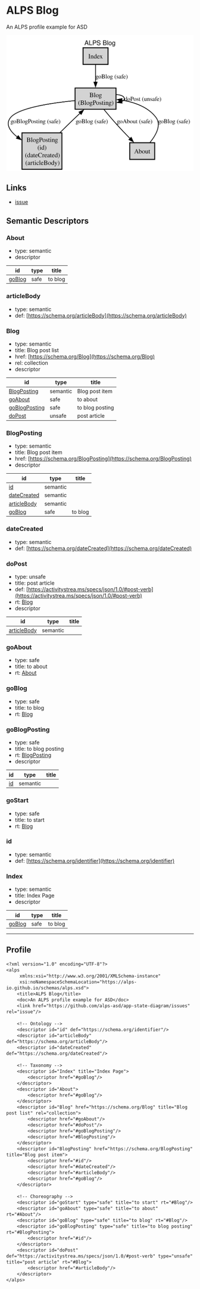 # ALPS Blog

An ALPS profile example for ASD

<!-- Container for the ASDs -->
[<img src="profile.svg" alt="application state diagram">](profile.title.svg)



## Links
* <a rel="issue" href="https://github.com/alps-asd/app-state-diagram/issues">issue</a>

## Semantic Descriptors

 
### <a id="About">About</a>
 * type: semantic
 * descriptor

| id | type | title |
|---|---|---|
| [goBlog](#goBlog) | safe | to blog |

### <a id="articleBody">articleBody</a>
 * type: semantic
 * def: [https://schema.org/articleBody](https://schema.org/articleBody)

### <a id="Blog">Blog</a>
 * type: semantic
 * title: Blog post list
 * href: [https://schema.org/Blog](https://schema.org/Blog)
 * rel: collection
 * descriptor

| id | type | title |
|---|---|---|
| [BlogPosting](#BlogPosting) | semantic | Blog post item |
| [goAbout](#goAbout) | safe | to about |
| [goBlogPosting](#goBlogPosting) | safe | to blog posting |
| [doPost](#doPost) | unsafe | post article |

### <a id="BlogPosting">BlogPosting</a>
 * type: semantic
 * title: Blog post item
 * href: [https://schema.org/BlogPosting](https://schema.org/BlogPosting)
 * descriptor

| id | type | title |
|---|---|---|
| [id](#id) | semantic |  |
| [dateCreated](#dateCreated) | semantic |  |
| [articleBody](#articleBody) | semantic |  |
| [goBlog](#goBlog) | safe | to blog |

### <a id="dateCreated">dateCreated</a>
 * type: semantic
 * def: [https://schema.org/dateCreated](https://schema.org/dateCreated)

### <a id="doPost">doPost</a>
 * type: unsafe
 * title: post article
 * def: [https://activitystrea.ms/specs/json/1.0/#post-verb](https://activitystrea.ms/specs/json/1.0/#post-verb)
 * rt: [Blog](#Blog)
 * descriptor

| id | type | title |
|---|---|---|
| [articleBody](#articleBody) | semantic |  |

### <a id="goAbout">goAbout</a>
 * type: safe
 * title: to about
 * rt: [About](#About)

### <a id="goBlog">goBlog</a>
 * type: safe
 * title: to blog
 * rt: [Blog](#Blog)

### <a id="goBlogPosting">goBlogPosting</a>
 * type: safe
 * title: to blog posting
 * rt: [BlogPosting](#BlogPosting)
 * descriptor

| id | type | title |
|---|---|---|
| [id](#id) | semantic |  |

### <a id="goStart">goStart</a>
 * type: safe
 * title: to start
 * rt: [Blog](#Blog)

### <a id="id">id</a>
 * type: semantic
 * def: [https://schema.org/identifier](https://schema.org/identifier)

### <a id="Index">Index</a>
 * type: semantic
 * title: Index Page
 * descriptor

| id | type | title |
|---|---|---|
| [goBlog](#goBlog) | safe | to blog |



---

## Profile
<pre><code>&lt;?xml version=&quot;1.0&quot; encoding=&quot;UTF-8&quot;?&gt;
&lt;alps
     xmlns:xsi=&quot;http://www.w3.org/2001/XMLSchema-instance&quot;
     xsi:noNamespaceSchemaLocation=&quot;https://alps-io.github.io/schemas/alps.xsd&quot;&gt;
    &lt;title&gt;ALPS Blog&lt;/title&gt;
    &lt;doc&gt;An ALPS profile example for ASD&lt;/doc&gt;
    &lt;link href=&quot;https://github.com/alps-asd/app-state-diagram/issues&quot; rel=&quot;issue&quot;/&gt;

    &lt;!-- Ontology --&gt;
    &lt;descriptor id=&quot;id&quot; def=&quot;https://schema.org/identifier&quot;/&gt;
    &lt;descriptor id=&quot;articleBody&quot; def=&quot;https://schema.org/articleBody&quot;/&gt;
    &lt;descriptor id=&quot;dateCreated&quot; def=&quot;https://schema.org/dateCreated&quot;/&gt;

    &lt;!-- Taxonomy --&gt;
    &lt;descriptor id=&quot;Index&quot; title=&quot;Index Page&quot;&gt;
        &lt;descriptor href=&quot;#goBlog&quot;/&gt;
    &lt;/descriptor&gt;
    &lt;descriptor id=&quot;About&quot;&gt;
        &lt;descriptor href=&quot;#goBlog&quot;/&gt;
    &lt;/descriptor&gt;
    &lt;descriptor id=&quot;Blog&quot; href=&quot;https://schema.org/Blog&quot; title=&quot;Blog post list&quot; rel=&quot;collection&quot;&gt;
        &lt;descriptor href=&quot;#goAbout&quot;/&gt;
        &lt;descriptor href=&quot;#doPost&quot;/&gt;
        &lt;descriptor href=&quot;#goBlogPosting&quot;/&gt;
        &lt;descriptor href=&quot;#BlogPosting&quot;/&gt;
    &lt;/descriptor&gt;
    &lt;descriptor id=&quot;BlogPosting&quot; href=&quot;https://schema.org/BlogPosting&quot; title=&quot;Blog post item&quot;&gt;
        &lt;descriptor href=&quot;#id&quot;/&gt;
        &lt;descriptor href=&quot;#dateCreated&quot;/&gt;
        &lt;descriptor href=&quot;#articleBody&quot;/&gt;
        &lt;descriptor href=&quot;#goBlog&quot;/&gt;
    &lt;/descriptor&gt;

    &lt;!-- Choreography --&gt;
    &lt;descriptor id=&quot;goStart&quot; type=&quot;safe&quot; title=&quot;to start&quot; rt=&quot;#Blog&quot;/&gt;
    &lt;descriptor id=&quot;goAbout&quot; type=&quot;safe&quot; title=&quot;to about&quot; rt=&quot;#About&quot;/&gt;
    &lt;descriptor id=&quot;goBlog&quot; type=&quot;safe&quot; title=&quot;to blog&quot; rt=&quot;#Blog&quot;/&gt;
    &lt;descriptor id=&quot;goBlogPosting&quot; type=&quot;safe&quot; title=&quot;to blog posting&quot; rt=&quot;#BlogPosting&quot;&gt;
        &lt;descriptor href=&quot;#id&quot;/&gt;
    &lt;/descriptor&gt;
    &lt;descriptor id=&quot;doPost&quot; def=&quot;https://activitystrea.ms/specs/json/1.0/#post-verb&quot; type=&quot;unsafe&quot; title=&quot;post article&quot; rt=&quot;#Blog&quot;&gt;
        &lt;descriptor href=&quot;#articleBody&quot;/&gt;
    &lt;/descriptor&gt;
&lt;/alps&gt;
</code></pre>